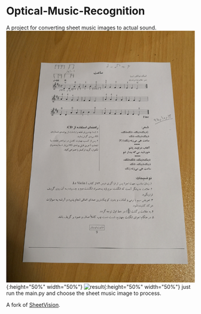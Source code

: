 # Optical-Music-Recognition

A project for converting sheet music images to actual sound.
![initial image](https://raw.githubusercontent.com/blu-ray/Optical-Music-Recognition/main/Sheets/8.jpg){:height="50%" width="50%"}
![result](https://raw.githubusercontent.com/blu-ray/Optical-Music-Recognition/main/res.png){:height="50%" width="50%"}
just run the main.py and choose the sheet music image to process.

A fork of [SheetVision](https://github.com/cal-pratt/SheetVision).
